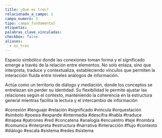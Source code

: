 ```yaml
---
title: ¿Qué es tres?
relacionado_a_campo: 1
campo_numero: 3
tipo: campo_fundamental
etiquetas: 
palabras_clave_vinculadas: 
checkbox: false
aliases:
  - es_tres
---
```

Espacio simbólico donde las conexiones toman forma y el significado emerge a través de la relación entre elementos. No solo enlaza, sino que interpreta, traduce y contextualiza, estableciendo vínculos que permiten la interacción fluida entre niveles análogos de información. 

Actúa como un territorio de diálogo y mediación, donde los conceptos se entrelazan sin perder su identidad. Su flexibilidad le permite ajustar las relaciones según el contexto, manteniendo la coherencia en la estructura general mientras facilita la lectura y el intercambio de información

#conexión #lenguaje #relación #significado #vincula #orquestación #símbolo #poesía #expande #intermedia #descifra #habla #traduce #mapea #patrones #red #concatena #analogía #encuentro #teje #nombra #comunica #interpreta #estructura #narrativa #interacción #flujo #contexto #diálogo #escala #sistema #redes #sistema 
